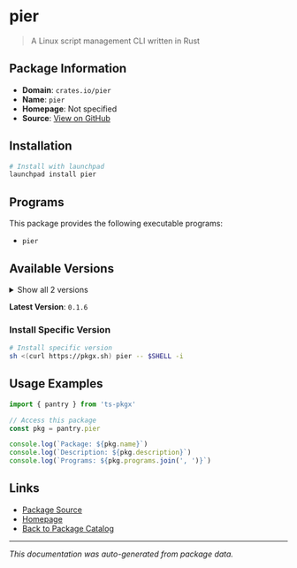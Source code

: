 # pier

> A Linux script management CLI written in Rust

## Package Information

- **Domain**: `crates.io/pier`
- **Name**: `pier`
- **Homepage**: Not specified
- **Source**: [View on GitHub](https://github.com/pkgxdev/pantry/tree/main/projects/crates.io/pier/package.yml)

## Installation

```bash
# Install with launchpad
launchpad install pier
```

## Programs

This package provides the following executable programs:

- `pier`

## Available Versions

<details>
<summary>Show all 2 versions</summary>

- `0.1.6`, `0.1.5`

</details>

**Latest Version**: `0.1.6`

### Install Specific Version

```bash
# Install specific version
sh <(curl https://pkgx.sh) pier -- $SHELL -i
```

## Usage Examples

```typescript
import { pantry } from 'ts-pkgx'

// Access this package
const pkg = pantry.pier

console.log(`Package: ${pkg.name}`)
console.log(`Description: ${pkg.description}`)
console.log(`Programs: ${pkg.programs.join(', ')}`)
```

## Links

- [Package Source](https://github.com/pkgxdev/pantry/tree/main/projects/crates.io/pier/package.yml)
- [Homepage](#)
- [Back to Package Catalog](../../package-catalog.md)

---

*This documentation was auto-generated from package data.*
